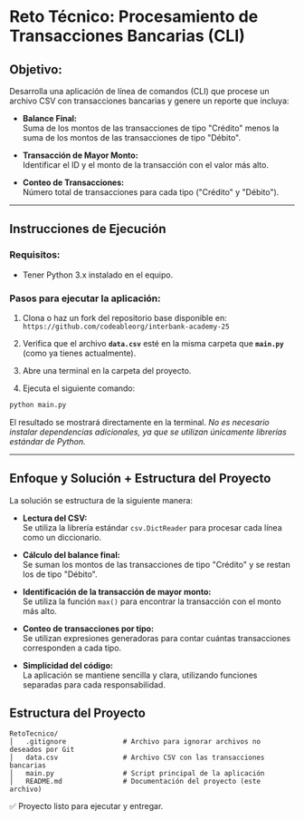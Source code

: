 # Reto Técnico: Procesamiento de Transacciones Bancarias (CLI)

## Objetivo:

Desarrolla una aplicación de línea de comandos (CLI) que procese un archivo CSV con transacciones bancarias y genere un reporte que incluya:

- **Balance Final:**  
  Suma de los montos de las transacciones de tipo "Crédito" menos la suma de los montos de las transacciones de tipo "Débito".

- **Transacción de Mayor Monto:**  
  Identificar el ID y el monto de la transacción con el valor más alto.

- **Conteo de Transacciones:**  
  Número total de transacciones para cada tipo ("Crédito" y "Débito").

---

## Instrucciones de Ejecución

### Requisitos:
- Tener Python 3.x instalado en el equipo.

### Pasos para ejecutar la aplicación:

1. Clona o haz un fork del repositorio base disponible en:  
   `https://github.com/codeableorg/interbank-academy-25`

2. Verifica que el archivo **`data.csv`** esté en la misma carpeta que **`main.py`** (como ya tienes actualmente).

3. Abre una terminal en la carpeta del proyecto.

4. Ejecuta el siguiente comando:

```bash
python main.py
```

El resultado se mostrará directamente en la terminal.
_No es necesario instalar dependencias adicionales, ya que se utilizan únicamente librerías estándar de Python._

---

## Enfoque y Solución + Estructura del Proyecto

La solución se estructura de la siguiente manera:

- **Lectura del CSV:**  
  Se utiliza la librería estándar `csv.DictReader` para procesar cada línea como un diccionario.

- **Cálculo del balance final:**  
  Se suman los montos de las transacciones de tipo "Crédito" y se restan los de tipo "Débito".

- **Identificación de la transacción de mayor monto:**  
  Se utiliza la función `max()` para encontrar la transacción con el monto más alto.

- **Conteo de transacciones por tipo:**  
  Se utilizan expresiones generadoras para contar cuántas transacciones corresponden a cada tipo.

- **Simplicidad del código:**  
  La aplicación se mantiene sencilla y clara, utilizando funciones separadas para cada responsabilidad.

## Estructura del Proyecto

```
RetoTecnico/
│   .gitignore              # Archivo para ignorar archivos no deseados por Git
│   data.csv                # Archivo CSV con las transacciones bancarias
│   main.py                 # Script principal de la aplicación
│   README.md               # Documentación del proyecto (este archivo)
```

✅ Proyecto listo para ejecutar y entregar.
